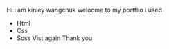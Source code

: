 Hi i am kinley wangchuk welocme to my portflio i used
-  Html
-  Css
-  Scss
  Vist again Thank you

 
